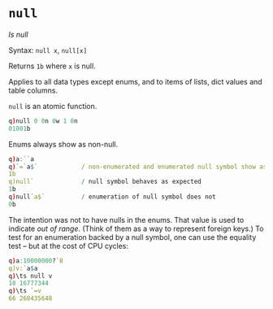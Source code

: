 # `null`




_Is null_

Syntax: `null x`, `null[x]`

Returns `1b` where `x` is null.

Applies to all data types except enums, and to items of lists, dict values and table columns.

`null` is an atomic function.

```q
q)null 0 0n 0w 1 0n
01001b
```

Enums always show as non-null.

```q
q)a:``a
q)`=`a$`            / non-enumerated and enumerated null symbol show as equivalent
1b
q)null`             / null symbol behaves as expected
1b
q)null`a$`          / enumeration of null symbol does not
0b
```

The intention was not to have nulls in the enums. That value is used to indicate _out of range_. (Think of them as a way to represent foreign keys.) To test for an enumeration backed by a null symbol, one can use the equality test – but at the cost of CPU cycles:

```q
q)a:10000000?`8
q)v:`a$a
q)\ts null v
18 16777344
q)\ts `=v
66 268435648
```


